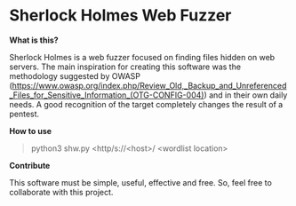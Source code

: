 # Sherlock Holmes Web Fuzzer


**What is this?**

Sherlock Holmes is a web fuzzer focused on finding files hidden on web servers. The main inspiration for creating this software was the methodology suggested by OWASP (https://www.owasp.org/index.php/Review_Old,_Backup_and_Unreferenced_Files_for_Sensitive_Information_(OTG-CONFIG-004)) and in their own daily needs. A good recognition of the target completely changes the result of a pentest.

**How to use**

> python3 shw.py <http/s://\<host\>/ \<wordlist location\>


**Contribute**

This software must be simple, useful, effective and free. So, feel free to collaborate with this project.
